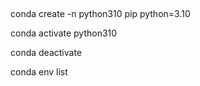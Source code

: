 

## 

conda create -n python310 pip python=3.10

conda activate python310

conda deactivate

conda env list